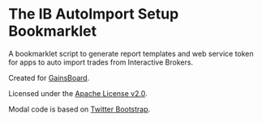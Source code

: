 The IB AutoImport Setup Bookmarklet
===================================

A bookmarklet script to generate report templates and web service token for apps to auto import trades from Interactive Brokers.

Created for [GainsBoard](http://www.gainsboard.com).

Licensed under the [Apache License v2.0](http://www.apache.org/licenses/LICENSE-2.0).

Modal code is based on [Twitter Bootstrap](http://http://twitter.github.com/bootstrap/).

